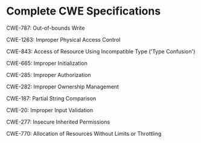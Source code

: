 

# Complete CWE Specifications

CWE-787: Out-of-bounds Write

CWE-1263: Improper Physical Access Control

CWE-843: Access of Resource Using Incompatible Type ('Type Confusion')

CWE-665: Improper Initialization

CWE-285: Improper Authorization

CWE-282: Improper Ownership Management

CWE-187: Partial String Comparison

CWE-20: Improper Input Validation

CWE-277: Insecure Inherited Permissions

CWE-770: Allocation of Resources Without Limits or Throttling